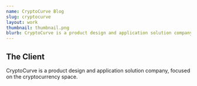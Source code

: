 ```yaml
---
name: CryptoCurve Blog
slug: cryptocurve
layout: work
thumbnail: thumbnail.png
blurb: CryptoCurve is a product design and application solution company, focused on the cryptocurrency space.
---
```


## The Client

CryptoCurve is a product design and application solution company, focused on the cryptocurrency space.
